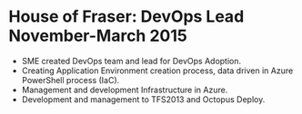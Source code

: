 # House of Fraser: DevOps Lead November-March 2015

-   SME created DevOps team and lead for DevOps Adoption.
-   Creating Application Environment creation process, data driven in Azure
    PowerShell process (IaC).
-   Management and development Infrastructure in Azure.
-   Development and management to TFS2013 and Octopus Deploy.
